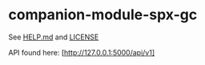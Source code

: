 # companion-module-spx-gc
See [HELP.md](./HELP.md) and [LICENSE](./LICENSE)

API found here: [http://127.0.0.1:5000/api/v1]